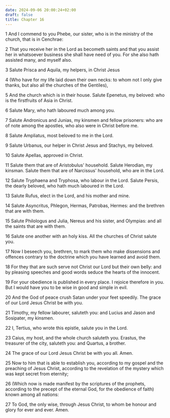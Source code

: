 ```yaml
---
date: 2024-09-06 20:00:24+02:00
draft: false
title: Chapter 16
---
```




1 And I commend to you Phebe, our sister, who is in the ministry of the church, that is in Cenchrae:

2 That you receive her in the Lord as becometh saints and that you assist her in whatsoever business she shall have need of you. For she also hath assisted many, and myself also.

3 Salute Prisca and Aquila, my helpers, in Christ Jesus

4 (Who have for my life laid down their own necks: to whom not I only give thanks, but also all the churches of the Gentiles),

5 And the church which is in their house. Salute Epenetus, my beloved: who is the firstfruits of Asia in Christ.

6 Salute Mary, who hath laboured much among you.

7 Salute Andronicus and Junias, my kinsmen and fellow prisoners: who are of note among the apostles, who also were in Christ before me.

8 Salute Ampliatus, most beloved to me in the Lord.

9 Salute Urbanus, our helper in Christ Jesus and Stachys, my beloved.

10 Salute Apellas, approved in Christ.

11 Salute them that are of Aristobulus' household. Salute Herodian, my kinsman. Salute them that are of Narcissus' household, who are in the Lord.

12 Salute Tryphaena and Tryphosa, who labour in the Lord. Salute Persis, the dearly beloved, who hath much laboured in the Lord.

13 Salute Rufus, elect in the Lord, and his mother and mine.

14 Salute Asyncritus, Phlegon, Hermas, Patrobas, Hermes: and the brethren that are with them.

15 Salute Philologus and Julia, Nereus and his sister, and Olympias: and all the saints that are with them.

16 Salute one another with an holy kiss. All the churches of Christ salute you.

17 Now I beseech you, brethren, to mark them who make dissensions and offences contrary to the doctrine which you have learned and avoid them.

18 For they that are such serve not Christ our Lord but their own belly: and by pleasing speeches and good words seduce the hearts of the innocent.

19 For your obedience is published in every place. I rejoice therefore in you. But I would have you to be wise in good and simple in evil.

20 And the God of peace crush Satan under your feet speedily. The grace of our Lord Jesus Christ be with you.

21 Timothy, my fellow labourer, saluteth you: and Lucius and Jason and Sosipater, my kinsmen.

22 I, Tertius, who wrote this epistle, salute you in the Lord.

23 Caius, my host, and the whole church saluteth you. Erastus, the treasurer of the city, saluteth you: and Quartus, a brother.

24 The grace of our Lord Jesus Christ be with you all. Amen.

25 Now to him that is able to establish you, according to my gospel and the preaching of Jesus Christ, according to the revelation of the mystery which was kept secret from eternity;

26 (Which now is made manifest by the scriptures of the prophets, according to the precept of the eternal God, for the obedience of faith) known among all nations:

27 To God, the only wise, through Jesus Christ, to whom be honour and glory for ever and ever. Amen.

